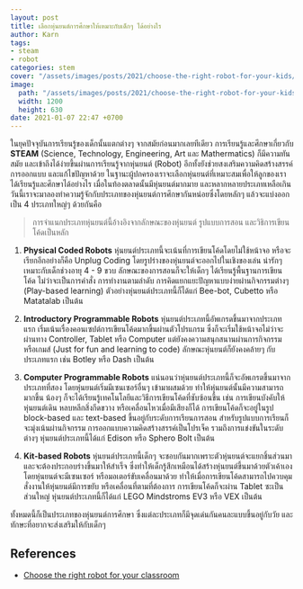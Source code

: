 ```yaml
---
layout: post
title: เลือกหุ่นยนต์การศึกษาให้เหมาะกับเด็กๆ ได้อย่างไร
author: Karn
tags:
- steam
- robot
categories: stem
cover: "/assets/images/posts/2021/choose-the-right-robot-for-your-kids/cover.png"
image:
  path: "/assets/images/posts/2021/choose-the-right-robot-for-your-kids/cover.png"
  width: 1200
  height: 630
date: 2021-01-07 22:47 +0700
---
```

ในยุคปัจจุบันการเรียนรู้ของเด็กนั้นแตกต่างๆ จากสมัยก่อนมากเลยทีเดียว การเรียนรู้และศึกษาเกี่ยวกับ **STEAM** (Science, Technology, Engineering, Art และ Mathermatics) ก็มีความทันสมัย และเข้าถึงได้ง่ายขึ้นผ่านการเรียนรู้จากหุ่นยนต์ (Robot) อีกทั้งยังช่วยสงเสริมความคิดสร้างสรรค์ การออกแบบ และแก้ไขปัญหาด้วย ในฐานะผู้ปกครองเราจะเลือกหุ่นยนต์ที่เหมาะสมเพื่อให้ลูกของเราได้เรียนรู้และศึกษาได้อย่างไร เมื่อในท้องตลาดนั้นมีหุ่นยนต์มากมาย และหลากหลายประเภทเหลือเกิน<!--more--> วันนี้เราจะมาลองทำความรู้จักกับประเภทของหุ่นยนต์การศึกษากันหน่อยซึ่งโดยหลักๆ แล้วจะแบ่งออกเป็น 4 ประเภทใหญ่ๆ ด้วยกันคือ

> การจำแนกประเภทหุ่นยนต์นี้อ้างอิงจากลักษณะของหุ่นยนต์ รูปแบบการสอน และวิธิการเขียนโค้ดเป็นหลัก

1. **Physical Coded Robots** หุ่นยนต์ประเภทนี้จะเน้นที่การเขียนโค้ดโดยไม่ใช้หน้าจอ หรือจะเรียกอีกอย่างก็คือ Unplug Coding โดยรูปร่างของหุ่นยนต์จะออกไปในเชิงของเล่น น่ารักๆ เหมาะกับเด็กช่วงอายุ 4 - 9 ขวบ ลักษณะของการสอนก็จะให้เด็กๆ ได้เรียนรู้พื้นฐานการเขียนโค้ด ไม่ว่าจะเป็นการคำสั่ง การทำงานตามลำดับ การคิดแยกแยะปัญหาแบบง่ายผ่านกิจกรรมต่างๆ (Play-based learning) ตัวอย่างหุ่นยนต์ประเภทนี้ก็ได้แก่ Bee-bot, Cubetto หรือ Matatalab เป็นต้น
  
2. **Introductory Programmable Robots** หุ่นยนต์ประเภทนี้อัพเกรดขึ้นมาจากประเภทแรก เริ่มเน้นเรื่องคอนเซปต์การเขียนโค้ดมากขึ้นผ่านตัวโปรแกรม ซึ่งก็จะเริ่มใช้หน้าจอไม่ว่าจะผ่านทาง Controller, Tablet หรือ Computer แต่ยังคงความสนุกสนานผ่านการกิจกรรม หรือเกมส์ (Just for fun and learning to code) ลักษณะหุ่นยนต์ก็ยังคงคล้ายๆ กับประเภทแรก เช่น Botley หรือ Dash เป็นต้น

3. **Computer Programmable Robots** แน่นอนว่าหุ่นยนต์ประเภทนี้ก็จะอัพเกรตขึ้นมาจากประเภทที่สอง โดยหุ่นยนต์เริ่มมีเซนเซอร์อื่นๆ เข้ามาผสมด้วย ทำให้หุ่นยนต์นั้นมีความสามารถมากขึ้น น้องๆ ก็จะได้เรียนรู้เทคโนโลยีและวิธีการเขียนโค้ดที่ซับซ้อนขึ้น เช่น การเขียนบังคับให้หุ่นยนต์เดิน หลบหลีกสิ่งกีดขวาง หรือเคลื่อนไหวเมื่อมีเสียงก็ได้ การเขียนโค้ดก็จะอยู่ในรูป block-based และ text-based ขึ้นอยู่กับระดับการเรียนการสอน สำหรับรูปแบบการเรียนก็จะมุ่งเน้นผ่านกิจกรรม การออกแบบความคิดสร้างสรรค์เป็นโปรเจ็ค รวมถึงการแข่งขันในระดับต่างๆ หุ่นยนต์ประเภทนี้ได้แก่ Edison หรือ Sphero Bolt เป็นต้น

4. **Kit-based Robots** หุ่นยนต์ประเภทนี้เด็กๆ จะชอบกันมากเพราะตัวหุ่นยนต์จะแยกชิ้นส่วนมา และจะต้องประกอบร่างขึ้นมาให้สำเร็จ ซึ่งทำให้เด็กรู้สึกเหมือนได้สร้างหุ่นยนต์ขึ้นมาด้วยตัวเค้าเอง โดยหุ่นยนต์จะมีเซนเซอร์ หรือมอเตอร์ขับเคลื่อนมาด้วย ทำให้เมื่อการเขียนโค้ดสามารถไปควบคุมสั่งงานให้หุ่นยนต์มีการขยับ หรือเคลื่อนที่ตามที่ต้องการ การเขียนโค้ดก็จะผ่าน Tablet ซะเป็นส่วนใหญ่ หุ่นยนต์ประเภทนี้ก็ได้แก่ LEGO Mindstroms EV3 หรือ VEX เป็นต้น

ทั้งหมดนี้ก็เป็นประเภทของหุ่นยนต์การศึกษา ซึ่งแต่ละประเภทก็มีจุดเด่นกันคนละแบบขึ้นอยู่กับวัย และทักษะที่อยากจะส่งเสริมให้กับเด็กๆ

## References
- [Choose the right robot for your classroom](https://meetedison.com/how-to-choose-the-right-robot-for-your-classroom/)
